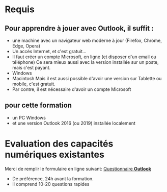 # Requis
## Pour apprendre à jouer avec Outlook, il suffit :
* une machine avec un navigateur web moderne à jour (Firefox, Chrome, Edge, Opera)
* Un accès Internet, et c'est gratuit...
* Il faut créer un compte Microsoft, en ligne (et disposer d'un email ou téléphone)
Ce sera mieux aussi avec la version installée sur un poste, mais c'est payant.
* Windows
* Macintosh
Mais il est aussi possible d'avoir une version sur Tablette ou mobile, c'est gratuit.
* Par contre, il est nécessaire d'avoir un compte Microsoft

## pour cette formation
* un PC Windows 
* et une version Outlook 2016 (ou 2019) installée localement

# Evaluation des capacités numériques existantes
Merci de remplir le formulaire en ligne suivant: [Questionnaire **Outlook**](https://forms.office.com/Pages/ResponsePage.aspx?id=k09IxleYD0Cqq_0bRF9fXRHyvkwKnSdCsfql1ulu4mJUOVpSVFZHWVJNUFJTSFpIWkdESVA3N1RXRCQlQCN0PWcu)
* De préférence, 24h avant la formation.
* Il comprend 10-20 questions rapides
